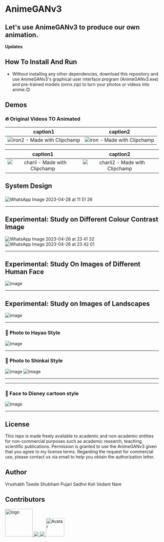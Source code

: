 # AnimeGANv3   
  
## Let's use AnimeGANv3 to produce our own animation.  

**Updates**  


## How To Install And Run

* Without installing any other dependencies, download this repository and use AnimeGANv3's graphical user interface program (AnimeGANv3.exe) and pre-trained models (onnx.zip) to turn your photos or videos into anime.:blush:   






## Demos 
### :fire: Original Videos TO Animated    
<p>

caption1 | caption2
:-: | :-:
![iron2 - Made with Clipchamp](https://github.com/VrushabhTawde/Anime-GAN-V3-Comparative-Analysis/assets/91945151/01cc9a2f-f7a1-42f9-ac03-c797529d954c) | ![iron - Made with Clipchamp](https://github.com/VrushabhTawde/Anime-GAN-V3-Comparative-Analysis/assets/91945151/cb9d6924-58b5-4f60-99fb-35e99066883b)

caption1 | caption2
:-: | :-:
![charli - Made with Clipchamp](https://github.com/VrushabhTawde/Anime-GAN-V3-Comparative-Analysis/assets/91945151/8a9c3c96-e3a5-442e-b4d4-73419123e802) | ![charli2 - Made with Clipchamp](https://github.com/VrushabhTawde/Anime-GAN-V3-Comparative-Analysis/assets/91945151/e99fa6fe-b5b0-4f73-ae80-0109f5e36e7c)













</p>

## System Design 
###    
<p>

![WhatsApp Image 2023-04-28 at 11 51 26](https://github.com/VrushabhTawde/Anime-GAN-V3-Comparative-Analysis/assets/91945151/adac8e5d-0c55-4ea0-a1b5-e8e45742197b)

</p>
  
____

## Experimental: Study on Different Colour Contrast Image

![WhatsApp Image 2023-04-26 at 23 41 32](https://github.com/VrushabhTawde/Anime-GAN-V3-Comparative-Analysis/assets/91945151/6e49eca5-29df-4763-94cb-e3c21b92652d)
![WhatsApp Image 2023-04-26 at 23 42 01](https://github.com/VrushabhTawde/Anime-GAN-V3-Comparative-Analysis/assets/91945151/efe1febb-e592-4dbe-b5e0-be605c380f41)

___ 

## Experimental: Study On Images of Different Human Face

![image](https://github.com/VrushabhTawde/Anime-GAN-V3-Comparative-Analysis/assets/91945151/4c7bc912-6118-435d-8b2c-591a09072fc1)

___ 

## Experimental: Study on Images of Landscapes

![image](https://github.com/VrushabhTawde/Anime-GAN-V3-Comparative-Analysis/assets/91945151/c001bd00-06ad-403b-9da6-293b1ce0f8c1)
___ 


### :art: Photo to Hayao Style    

![image](https://github.com/VrushabhTawde/Anime-GAN-V3-Comparative-Analysis/assets/91945151/a255656e-deb0-4e8d-a784-9c53f87aa93f)

___

### :art: Photo to Shinkai Style 

![image](https://github.com/VrushabhTawde/Anime-GAN-V3-Comparative-Analysis/assets/91945151/53bbc004-dc19-449a-bcea-cb81d5be1c5b)
![image](https://github.com/VrushabhTawde/Anime-GAN-V3-Comparative-Analysis/assets/91945151/97ba55f1-13d3-4363-8f6b-ebf621a2e5a0)
___    

___    
### :art: Face to Disney cartoon style  
   
![image](https://github.com/VrushabhTawde/Anime-GAN-V3-Comparative-Analysis/assets/91945151/fe8bc607-9217-4cf1-8978-e26fdf62c438)   

 ___        
              




## License  
This repo is made freely available to academic and non-academic entities for non-commercial purposes such as academic research, teaching, scientific publications. Permission is granted to use the AnimeGANv3 given that you agree to my license terms. Regarding the request for commercial use, please contact us via email to help you obtain the authorization letter.    

## Author  
Vrushabh Tawde
Shubham Pujari
Sadhvi Koli
Vedant Nare

## Contributors


<a href="https://github.com/VrushabhTawde/BookMyEvent/graphs/contributors">
<!--   <img src="https://contrib.rocks/image?repo=VrushabhTawde/BookMyBus" alt="logo" width="150" height="auto" /> -->
  <img src="https://contrib.rocks/image?repo=VrushabhTawde/BookMyEvent" alt="logo" width="90"height="auto"/>
  
<a href="https://github.com/Perseus99999/Video-animation-GAN/graphs/contributors">
  <img src="https://contrib.rocks/image?repo=Perseus99999/Video-animation-GAN" />
</a>
  
<a href="https://github.com/sadhvi022/UI-UXtest/graphs/contributors">
  <img src="https://contrib.rocks/image?repo=sadhvi022/UI-UXtest" />
</a>
 <a> 
<img style="height:auto;" alt="Avatar" src="https://avatars.githubusercontent.com/u/62511063?v=4" width="60" height="60" class="avatar avatar-user width-full border color-bg-default">
  </a>   

 
    
